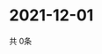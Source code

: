 # 2021-12-01
  共 0条

  <!-- BEGIN -->
  <!-- 最后更新时间Wed Dec 01 2021 04:07:31 GMT+0000 (Coordinated Universal Time) -->
  
  <!-- END -->
  
  